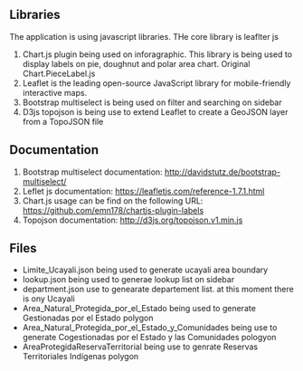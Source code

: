 Libraries
------------

The application is using javascript libraries. THe core library is leaflter js
1. Chart.js plugin being used on inforagraphic. This library is being used to display labels on pie, doughnut and polar area chart. Original Chart.PieceLabel.js 
2. Leaflet is the leading open-source JavaScript library for mobile-friendly interactive maps. 
3. Bootstrap multiselect is being used on filter and searching on sidebar
4. D3js topojson is being use to extend Leaflet to create a GeoJSON layer from a TopoJSON file


Documentation
-------------
1. Bootstrap multiselect documentation: http://davidstutz.de/bootstrap-multiselect/<br/>
2. Leflet js documentation: https://leafletjs.com/reference-1.7.1.html <br/>
3. Chart.js usage can be find on the following URL: https://github.com/emn178/chartjs-plugin-labels<br/>
4. Topojson documentation: http://d3js.org/topojson.v1.min.js<br/>


Files
---------

* Limite_Ucayali.json being used to generate ucayali area boundary
* lookup.json being used to generae lookup list on sidebar
* department.json use to genearate departement list. at this moment there is ony Ucayali
* Area_Natural_Protegida_por_el_Estado being used to generate Gestionadas por el Estado polygon
* Area_Natural_Protegida_por_el_Estado_y_Comunidades being use to generate Cogestionadas por el Estado y las Comunidades pologyon
* AreaProtegidaReservaTerritorial being use to genrate Reservas Territoriales Indígenas polygon
